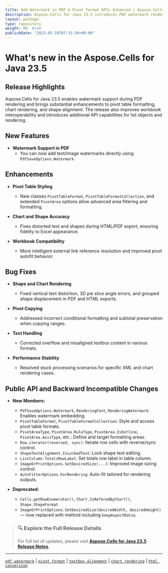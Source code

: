 ```yaml
---
title: Add Watermark in PDF & Pivot Format APIs Enhanced | Aspose.Cells for Java 23.5
description: Aspose.Cells for Java 23.5 introduces PDF watermark rendering, better pivot formatting APIs, shape alignment fixes, and improved HTML and chart conversions.
layout: package
type: repository
weight: 00	#rem
publishDate: "2023-05-10T07:31:50+00:00"
---
```


# What's new in the Aspose.Cells for Java 23.5

## Release Highlights

Aspose.Cells for Java 23.5 enables watermark support during PDF rendering and brings substantial enhancements to pivot table formatting, chart rendering, and shape alignment. The release also improves workbook interoperability and introduces additional API capabilities for list objects and rendering.

## New Features

- **Watermark Support in PDF**
  - You can now add text/image watermarks directly using `PdfSaveOptions.Watermark`.

## Enhancements

- **Pivot Table Styling**
  - New classes `PivotTableFormat`, `PivotTableFormatCollection`, and extended `PivotArea` options allow advanced area filtering and formatting.

- **Chart and Shape Accuracy**
  - Fixes distorted text and shapes during HTML/PDF export, ensuring fidelity to Excel appearance.

- **Workbook Compatibility**
  - More intelligent external link reference resolution and improved pivot autofit behavior.

## Bug Fixes

- **Shape and Chart Rendering**
  - Fixed vertical text distortion, 3D pie slice angle errors, and grouped shape displacement in PDF and HTML exports.

- **Pivot Copying**
  - Addressed incorrect conditional formatting and subtotal preservation when copying ranges.

- **Text Handling**
  - Corrected overflow and misaligned textbox content in various formats.

- **Performance Stability**
  - Resolved stuck processing scenarios for specific XML and chart rendering cases.

## Public API and Backward Incompatible Changes

- **New Members:**
  - `PdfSaveOptions.Watermark`, `RenderingFont`, `RenderingWatermark`: Enables watermark embedding.
  - `PivotTableFormat`, `PivotTableFormatCollection`: Style and access pivot table formats.
  - `PivotAreaType`, `PivotArea.RuleType`, `PivotArea.IsOutline`, `PivotArea.AxisType`, etc.: Define and target formatting areas.
  - `Row.iterator(reversed, sync)`: Iterate row cells with reverse/sync control.
  - `ShapeTextAlignment.IsLockedText`: Lock shape text editing.
  - `ListColumn.TotalsRowLabel`: Set totals row label in table column.
  - `ImageOrPrintOptions.SetDesiredSize(...)`: Improved image sizing control.
  - `AutoFitterOptions.ForRendering`: Auto-fit tailored for rendering outputs.

- **Deprecated:**
  - `Cells.getRowEnumerator()`, `Chart.IsReferedByChart()`, `Shape.ShapeFormat`
  - `ImageOrPrintOptions.SetDesiredSize(desiredWidth, desiredHeight)` — now replaced with method including `keepAspectRatio`.

> ### 🔍 Explore the Full Release Details
>
> For full list of updates, please visit **[Aspose.Cells for Java 23.5 Release Notes](https://releases.aspose.com/cells/java/release-notes/2023/aspose-cells-for-java-23-5-release-notes/).**

---

[`pdf watermark`](https://search.aspose.com/q/pdf-watermark.html) | [`pivot format`](https://search.aspose.com/q/pivot-format.html) | [`textbox alignment`](https://search.aspose.com/q/textbox-alignment.html) | [`chart rendering`](https://search.aspose.com/q/chart-rendering.html) | [`html conversion`](https://search.aspose.com/q/html-conversion.html)

